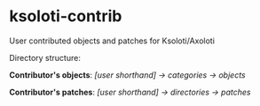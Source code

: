 # ksoloti-contrib

User contributed objects and patches for Ksoloti/Axoloti


Directory structure:


**Contributor's objects**: *\[user shorthand\] -> categories -> objects*


**Contributor's patches**: *\[user shorthand\] -> directories -> patches*
